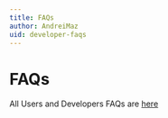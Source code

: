 ```yaml
---
title: FAQs
author: AndreiMaz
uid: developer-faqs
---
```


# FAQs

All Users and Developers FAQs are [here](xref:user-guide/installing/faq)

